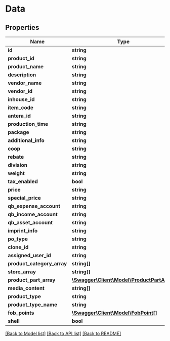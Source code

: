 # Data

## Properties
Name | Type | Description | Notes
------------ | ------------- | ------------- | -------------
**id** | **string** |  | 
**product_id** | **string** |  | 
**product_name** | **string** |  | 
**description** | **string** |  | 
**vendor_name** | **string** |  | 
**vendor_id** | **string** |  | 
**inhouse_id** | **string** |  | 
**item_code** | **string** |  | 
**antera_id** | **string** |  | 
**production_time** | **string** |  | 
**package** | **string** |  | 
**additional_info** | **string** |  | 
**coop** | **string** |  | 
**rebate** | **string** |  | 
**division** | **string** |  | 
**weight** | **string** |  | 
**tax_enabled** | **bool** |  | 
**price** | **string** |  | 
**special_price** | **string** |  | 
**qb_expense_account** | **string** |  | 
**qb_income_account** | **string** |  | 
**qb_asset_account** | **string** |  | 
**imprint_info** | **string** |  | 
**po_type** | **string** |  | 
**clone_id** | **string** |  | 
**assigned_user_id** | **string** |  | 
**product_category_array** | **string[]** |  | 
**store_array** | **string[]** |  | 
**product_part_array** | [**\Swagger\Client\Model\ProductPartArray**](ProductPartArray.md) |  | 
**media_content** | **string[]** |  | 
**product_type** | **string** |  | 
**product_type_name** | **string** |  | 
**fob_points** | [**\Swagger\Client\Model\FobPoint[]**](FobPoint.md) |  | 
**shell** | **bool** |  | 

[[Back to Model list]](../../README.md#documentation-for-models) [[Back to API list]](../../README.md#documentation-for-api-endpoints) [[Back to README]](../../README.md)


